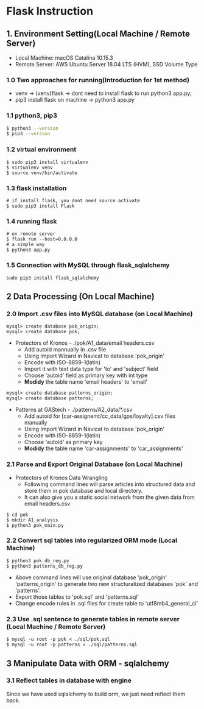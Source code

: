 # Flask Instruction

## 1. Environment Setting(Local Machine / Remote Server)
* Local Machine: macOS Catalina 10.15.3
* Remote Server: AWS Ubuntu Server 18.04 LTS (HVM), SSD Volume Type 

### 1.0 Two approaches for running(Introduction for 1st method)
* venv -> (venv)flask -> dont need to install flask to run python3 app.py;
* pip3 install flask on machine -> python3 app.py


### 1.1 python3, pip3
``` bash
$ python3 --version
$ pip3 --version
```

### 1.2 virtual environment
```
$ sudo pip3 install virtualenv
$ virtualenv venv
$ source venv/bin/activate
```

### 1.3 flask installation
```
# if install flask, you dont need source activate
$ sudo pip3 install Flask
```

### 1.4 running flask
```
# on remote server
$ flask run --host=0.0.0.0
# a simple way 
$ python3 app.py
```

### 1.5 Connection with MySQL through flask_sqlalchemy
```
sudo pip3 install flask_sqlalchemy
```

## 2 Data Processing (On Local Machine)
### 2.0 Import .csv files into MySQL database (on Local Machine)
```
mysql> create database pok_origin;
mysql> create database pok; 
```
* Protectors of Kronos - ./pok/A1_data/email headers.csv
    * Add autoid mannually in .csv file
    * Using Import Wizard in Navicat to database 'pok_origin'
    * Encode with ISO-8859-1(latin)
    * Import it with text data type for 'to' and 'subject' field
    * Choose 'autoid' field as primary key with int type
    * **Modidy** the table name 'email headers' to 'email'

```
mysql> create database patterns_origin;
mysql> create database patterns;
```
* Patterns at GAStech - ./patterns/A2_data/*.csv
    * Add autoid for [car-assignemt/cc_data/gps/loyalty].csv files manually
    * Using Import Wizard in Navicat to database 'pok_origin'
    * Encode with ISO-8859-1(latin)
    * Choose 'autoid' as primary key
    * **Modidy** the table name 'car-assignments' to 'car_assignments'

### 2.1 Parse and Export Original Database (on Local Machine)
* Protectors of Kronos Data Wrangling
    * Following command lines will parse articles into structured data and store them in pok database and local directory.
    * It can also give you a static social network from the given data from email headers.csv
```
$ cd pok
$ mkdir A1_analysis
$ python3 pok_main.py
```

### 2.2 Convert sql tables into regularized ORM mode (Local Machine)
```
$ python3 pok_db_reg.py
$ python3 patterns_db_reg.py
```
* Above command lines will use original database 'pok_origin' 'patterns_origin' to generate two new structuralized databases 'pok' and 'patterns'.
* Export those tables to 'pok.sql' and 'patterns.sql'
* Change encode rules in .sql files for create table to 'utf8mb4_general_ci'

### 2.3 Use .sql sentence to generate tables in remote server (Local Machine / Remote Server)
```
$ mysql -u root -p pok < ./sql/pok.sql
$ mysql -u root -p patterns < ./sql/patterns.sql
```

## 3 Manipulate Data with ORM - sqlalchemy
### 3.1 Reflect tables in database with engine
Since we have used sqlalchemy to build orm, we just need reflect them back.